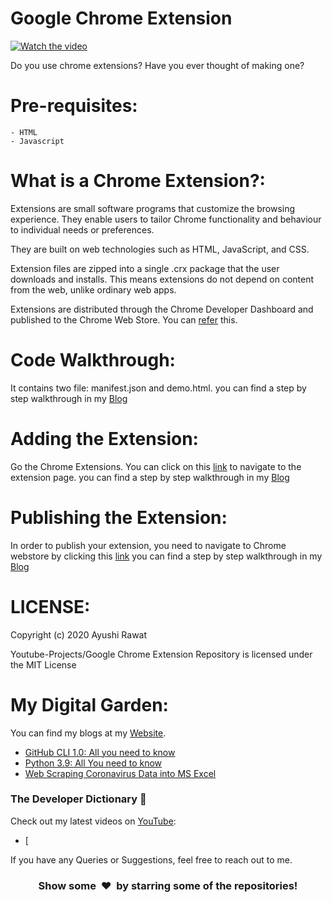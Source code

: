 # Google Chrome Extension

[![Watch the video](https://github.com/ayushi7rawat/Youtube-Projects/blob/master/Google%20Chrome%20Extension/cover.png)](https://www.youtube.com/watch?v=ZWbPtPHR4hY)

Do you use chrome extensions? Have you ever thought of making one?

Pre-requisites:
==========================
```
- HTML
- Javascript
```

What is a Chrome Extension?:
==========================
Extensions are small software programs that customize the browsing experience. They enable users to tailor Chrome functionality and behaviour to individual needs or preferences.

They are built on web technologies such as HTML, JavaScript, and CSS.

Extension files are zipped into a single .crx package that the user downloads and installs. This means extensions do not depend on content from the web, unlike ordinary web apps.

Extensions are distributed through the Chrome Developer Dashboard and published to the Chrome Web Store.
You can [refer](https://developer.chrome.com/extensions) this. 

Code Walkthrough:
==========================
It contains two file: manifest.json and demo.html.
you can find a step by step walkthrough in my [Blog](https://dev.to/ayushi7rawat/how-to-make-your-own-google-chrome-extension-dbl)

Adding the Extension:
==========================
Go the Chrome Extensions. You can click on this [link](chrome://extensions/) to navigate to the extension page.
you can find a step by step walkthrough in my [Blog](https://ayushirawat.com/how-to-make-your-own-google-chrome-extension-1)

Publishing the Extension:
==========================
In order to publish your extension, you need to navigate to Chrome webstore by clicking this [link](https://chrome.google.com/webstore/devconsole/register)
you can find a step by step walkthrough in my [Blog](https://dev.to/ayushi7rawat/how-to-make-your-own-google-chrome-extension-dbl)

LICENSE:
==========================
Copyright (c) 2020 Ayushi Rawat

Youtube-Projects/Google Chrome Extension Repository is licensed under the MIT License

My Digital Garden:
==========================
You can find my blogs at my [Website](https://ayushirawat.com).
- [GitHub CLI 1.0: All you need to know](https://ayushirawat.com/github-cli-10-all-you-need-to-know)
- [Python 3.9: All You need to know](https://ayushirawat.com/python-39-all-you-need-to-know)
- [Web Scraping Coronavirus Data into MS Excel](https://ayushirawat.com/web-scraping-coronavirus-data-into-ms-excel)

### The Developer Dictionary 🌱
Check out my latest videos on [YouTube](https://www.youtube.com/ayushirawat):
- [ 
  
If you have any Queries or Suggestions, feel free to reach out to me.

<h3 align="center">Show some &nbsp;❤️&nbsp; by starring some of the repositories!</h3>
